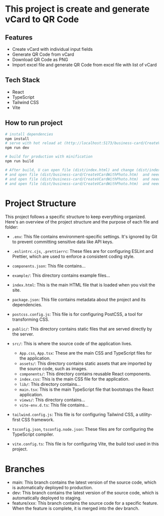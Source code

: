 # This project is create and generate vCard to QR Code

## Features
   - Create vCard with individual input fields
   - Generate QR Code from vCard
   - Download QR Code as PNG
   - Import excel file and generate QR Code from excel file with list of vCard

## Tech Stack
   - React
   - TypeScript
   - Tailwind CSS
   - Vite

## How to run project
   ```bash
   # install dependencies
   npm install
   # serve with hot reload at (http://localhost:5173/business-card/CreateVCardWithPhoto.htm)
   npm run dev

   # build for production with minification
   npm run build
   
   # After build, U can open file (dist/index.html) and change (dist/index.html) to (dist/business-card/CreateVCardWithPhoto.htm) 
   # and open file (dist/business-card/CreateVCardWithPhoto.htm)  and need to modify 'CreateVCardWithPhoto.htm' to ' <link rel="icon" type="image/svg+xml" href="/business-card/assets/logo.svg" /> '
   # and open file (dist/business-card/CreateVCardWithPhoto.htm)  and need to modify 'CreateVCardWithPhoto.htm' to ' <script type="module" src="/business-card/assets/js/.....js"></script> '
   # and open file (dist/business-card/CreateVCardWithPhoto.htm)  and need to modify 'CreateVCardWithPhoto.htm' to ' <link rel="stylesheet" href="/business-card/assets/css/.....css" /> '
   ```

# Project Structure

This project follows a specific structure to keep everything organized. Here's an overview of the project structure and the purpose of each file and folder:

- `.env`: This file contains environment-specific settings. It's ignored by Git to prevent committing sensitive data like API keys.

- `.eslintrc.cjs`, `.prettierrc`: These files are for configuring ESLint and Prettier, which are used to enforce a consistent coding style.

- `components.json`: This file contains...

- `example/`: This directory contains example files...

- `index.html`: This is the main HTML file that is loaded when you visit the site.

- `package.json`: This file contains metadata about the project and its dependencies.

- `postcss.config.js`: This file is for configuring PostCSS, a tool for transforming CSS.

- `public/`: This directory contains static files that are served directly by the server.

- `src/`: This is where the source code of the application lives.
  - `App.css`, `App.tsx`: These are the main CSS and TypeScript files for the application.
  - `assets/`: This directory contains static assets that are imported by the source code, such as images.
  - `components/`: This directory contains reusable React components.
  - `index.css`: This is the main CSS file for the application.
  - `lib/`: This directory contains...
  - `main.tsx`: This is the main TypeScript file that bootstraps the React application.
  - `views/`: This directory contains...
  - `vite-env.d.ts`: This file contains...

- `tailwind.config.js`: This file is for configuring Tailwind CSS, a utility-first CSS framework.

- `tsconfig.json`, `tsconfig.node.json`: These files are for configuring the TypeScript compiler.

- `vite.config.ts`: This file is for configuring Vite, the build tool used in this project.



# Branches 
   - main: This branch contains the latest version of the source code, which is automatically deployed to production.
   - dev: This branch contains the latest version of the source code, which is automatically deployed to staging.
   - feature/xxx: This branch contains the source code for a specific feature. When the feature is complete, it is merged into the dev branch.